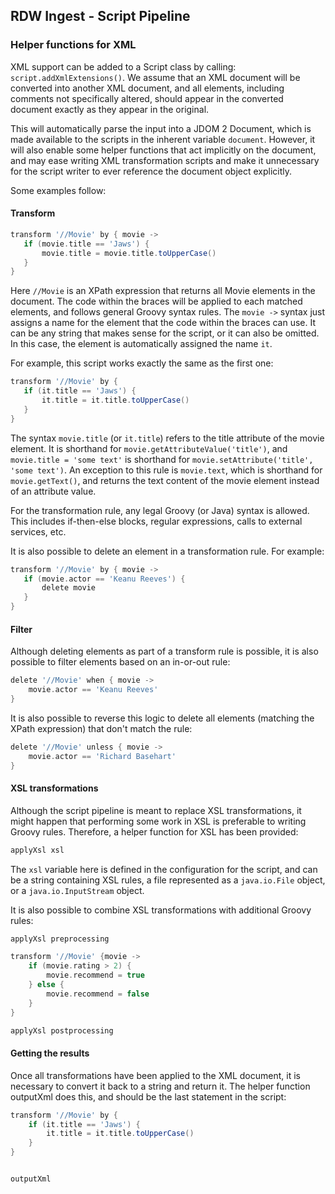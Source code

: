 ## RDW Ingest - Script Pipeline

### Helper functions for XML
XML support can be added to a Script class by calling:
 `script.addXmlExtensions()`. We assume that an XML document
 will be converted into another XML document, and all elements, including
 comments not specifically altered, should appear in the converted
 document exactly as they appear in the original. 

This will automatically parse the input into a JDOM 2 Document, 
 which is made available to the scripts in the inherent variable `document`.
 However, it will also enable some helper functions that act implicitly
 on the document, and may ease writing XML transformation scripts and
 make it unnecessary for the script writer to ever reference the
 document object explicitly. 
 
 Some examples follow:
#### Transform
 ```groovy
transform '//Movie' by { movie -> 
    if (movie.title == 'Jaws') {
        movie.title = movie.title.toUpperCase()
    }
}
```

Here `//Movie` is an XPath expression that returns all Movie elements
in the document. The code within the braces will be applied to each
matched elements, and follows general Groovy syntax rules. The `movie ->`
syntax just
assigns a name for the element that the code within the braces can use.
It can be any string that makes sense for the script, or it can also be omitted. In this case,
the element is automatically assigned the name `it`. 

For example, this script works exactly the same as the first one:

 ```groovy
transform '//Movie' by {  
    if (it.title == 'Jaws') {
        it.title = it.title.toUpperCase()
    }
}
```

The syntax `movie.title` (or `it.title`) refers to the title
attribute of the movie element. It is shorthand for `movie.getAttributeValue('title')`,
and `movie.title = 'some text'` is shorthand for `movie.setAttribute('title', 'some text')`.
An exception to this rule is `movie.text`, which is shorthand for
`movie.getText()`, and returns the text content of the movie element
instead of an attribute value.

For the transformation rule, any legal Groovy (or Java) syntax is allowed.
This includes if-then-else blocks, regular expressions, calls to external
services, etc.

It is also possible to delete an element in a transformation rule. 
For example:

 ```groovy
transform '//Movie' by { movie -> 
    if (movie.actor == 'Keanu Reeves') {
        delete movie
    }
}
```

#### Filter
Although deleting elements as part of a transform rule is possible, 
it is also possible to filter elements based on an in-or-out rule:

```groovy
delete '//Movie' when { movie -> 
    movie.actor == 'Keanu Reeves'
}
```

It is also possible to reverse this logic to delete all elements
(matching the XPath expression) that don't match the rule:
 
```groovy
delete '//Movie' unless { movie -> 
    movie.actor == 'Richard Basehart'
}
```

#### XSL transformations
Although the script pipeline is meant to replace XSL transformations,
it might happen that performing some work in XSL is preferable to 
writing Groovy rules. Therefore, a helper function for XSL has been provided:

```groovy
applyXsl xsl
```

The `xsl` variable here is defined in the configuration for the script,
and can be a string containing XSL rules, a file represented as a
`java.io.File` object, or a `java.io.InputStream` object.

It is also possible to combine XSL transformations with additional
Groovy rules:

```groovy
applyXsl preprocessing

transform '//Movie' {movie ->
    if (movie.rating > 2) {
        movie.recommend = true
    } else {
        movie.recommend = false
    }
}

applyXsl postprocessing
```

#### Getting the results
Once all transformations have been applied to the XML document, it is
necessary to convert it back to a string and return it. The helper 
function outputXml does this, and should be the last statement
in the script:

```groovy
transform '//Movie' by {  
    if (it.title == 'Jaws') {
        it.title = it.title.toUpperCase()
    }
}


outputXml
```